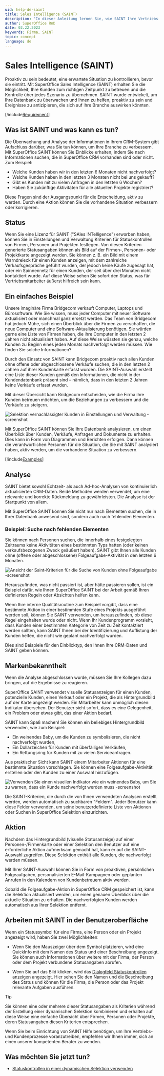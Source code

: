 ```yaml
---
uid: help-de-saint
title: Sales Intelligence (SAINT)
description: "In dieser Anleitung lernen Sie, wie SAINT Ihre Vertriebs- und Kundenprozesse vorantreiben und Arbeitsabläufe verbessern kann."
author: SuperOffice RnD
date: 02.22.2023
keywords: Firma, SAINT
topic: concept
language: de
---
```


# Sales Intelligence (SAINT)

Proaktiv zu sein bedeutet, eine erwartete Situation zu kontrollieren, bevor sie eintritt. Mit SuperOffice Sales Intelligence (SAINT) erhalten Sie die Möglichkeit, Ihre Kunden zum richtigen Zeitpunkt zu betreuen und die Kontrolle über jedes Szenario zu übernehmen. SAINT wurde entwickelt, um Ihre Datenbank zu überwachen und Ihnen zu helfen, proaktiv zu sein und Ereignisse zu antizipieren, die sich auf Ihre Branche auswirken könnten.

[!include[Requirement](includes/req-saint.md)]

## Was ist SAINT und was kann es tun?

Die Überwachung und Analyse der Informationen in Ihrem CRM-System gibt Aufschluss darüber, was Sie tun können, um Ihre Branche zu verbessern. Mit SuperOffice SAINT können Sie Einblicke erhalten, indem Sie nach Informationen suchen, die in SuperOffice CRM vorhanden sind oder nicht. Zum Beispiel:

* Welche Kunden haben wir in den letzten 6 Monaten nicht nachverfolgt?
* Welche Kunden haben in den letzten 3 Monaten nicht bei uns gekauft?
* Gibt es Kunden mit zu vielen Anfragen in den letzten 6 Wochen?
* Haben Sie zukünftige Aktivitäten für alle aktuellen Projekte registriert?

Diese Fragen sind der Ausgangspunkt für die Entscheidung, aktiv zu werden. Durch eine Aktion können Sie die vorhandene Situation verbessern oder korrigieren.

## Status

Wenn Sie eine Lizenz für SAINT ("SAles INTelligence") erworben haben, können Sie in Einstellungen und Verwaltung Kriterien für Statuskontrollen von Firmen, Personen und Projekten festlegen. Von diesen Kriterien generierte Statusangaben können als Bild auf der Firmen-, Personen- oder Projektkarte angezeigt werden. Sie können z. B. ein Bild mit einem Warndreieck für einen Kunden anzeigen, mit dem zahlreiche Verkaufsgespräche geführt wurden, der jedoch keine Käufe zugesagt hat, oder ein Spinnennetz für einen Kunden, der seit über drei Monaten nicht kontaktiert wurde. Auf diese Weise sehen Sie sofort den Status, was für Vertriebsmitarbeiter äußerst hilfreich sein kann.

## Ein einfaches Beispiel

Unsere imaginäre Firma Bridgecom verkauft Computer, Laptops und Bürosoftware. Wie Sie wissen, muss jeder Computer mit neuer Software aktualisiert oder manchmal ganz ersetzt werden. Das Team von Bridgecom hat jedoch Mühe, sich einen Überblick über die Firmen zu verschaffen, die neue Computer und eine Software-Aktualisierung benötigen. Sie würden gerne eine Liste von Firmen haben, die ihre Computer in den letzten 2 Jahren nicht aktualisiert haben. Auf diese Weise wüssten sie genau, welche Kunden zu Beginn eines jeden Monats nachverfolgt werden müssen. Wie finden Sie solche Informationen?

Durch den Einsatz von SAINT kann Bridgecom proaktiv nach allen Kunden ohne offene oder abgeschlossene Verkäufe suchen, die in den letzten 2 Jahren auf ihrer Kundenkarte erfasst wurden. Die SAINT-Auswahl erstellt eine Liste dieser Kunden gemäß den Informationen, die nicht in der Kundendatenbank präsent sind – nämlich, dass in den letzten 2 Jahren keine Verkäufe erfasst wurden.

Mit dieser Übersicht kann Bridgecom entscheiden, wie die Firma ihre Kunden betreuen möchten, um die Beziehungen zu verbessern und die Verkäufe zu steigern.

![Selektion vernachlässigter Kunden in Einstellungen und Verwaltung -screenshot][img1]

Mit SuperOffice SAINT können Sie Ihre Datenbank analysieren, um einen Überblick über Kunden, Verkäufe, Anfragen und Dokumente zu erhalten. Dies kann in Form von Diagrammen und Berichten erfolgen. Dann können die verantwortlichen Personen für die Situation, die Sie mit SAINT analysiert haben, aktiv werden, um die vorhandene Situation zu verbessern.

[!include[Examples](includes/status-examples.md)]

## Analyse

SAINT bietet sowohl Echtzeit- als auch Ad-hoc-Analysen von kontinuierlich aktualisierten CRM-Daten. Beide Methoden werden verwendet, um eine relevante und korrekte Rückmeldung zu gewährleisten. Die Analyse ist der Startpunkt von allem.

Mit SuperOffice SAINT können Sie nicht nur nach Elementen suchen, die in Ihrer Datenbank anwesend sind, sondern auch nach fehlenden Elementen.

### Beispiel: Suche nach fehlenden Elementen

Sie können nach Personen suchen, die innerhalb eines festgelegten Zeitraums keine Aktivitäten eines bestimmten Typs hatten (oder keinen verkaufsbezogenen Zweck geäußert haben). SAINT gibt Ihnen alle Kunden ohne (offene oder abgeschlossene) Folgeaufgabe-Aktivität in den letzten 6 Monaten.

![Ansicht der Saint-Kriterien für die Suche von Kunden ohne Folgeaufgabe -screenshot][img2]

Herauszufinden, was nicht passiert ist, aber hätte passieren sollen, ist ein Beispiel dafür, wie Ihnen SuperOffice SAINT bei der Arbeit gemäß Ihren definierten Regeln oder Absichten helfen kann.

Wenn Ihre interne Qualitätsroutine zum Beispiel vorgibt, dass eine bestimmte Aktion in einer bestimmten Stufe eines Projekts ausgeführt werden soll, können Sie SAINT verwenden, um herauszufinden, ob diese Regel eingehalten wurde oder nicht. Wenn Ihr Kundenprogramm vorsieht, dass Kunden einer bestimmten Kategorie von Zeit zu Zeit kontaktiert werden sollten, kann SAINT Ihnen bei der Identifizierung und Auflistung der Kunden helfen, die nicht wie geplant nachverfolgt wurden.

Dies sind Beispiele für den Einblicktyp, den Ihnen Ihre CRM-Daten und SAINT geben können.

## Markenbekanntheit

Wenn die Analyse abgeschlossen wurde, müssen Sie Ihre Kollegen dazu bringen, auf die Ergebnisse zu reagieren.

SuperOffice SAINT verwendet visuelle Statusanzeigen für einen Kunden, potenzielle Kunden, einen Verkauf oder ein Projekt, die als Hintergrundbild auf der Karte angezeigt werden. Ein Mitarbeiter kann unmöglich diesen Indikator übersehen. Der Benutzer sieht sofort, dass es eine Gelegenheit, ein Problem oder etwas gibt, das einer Aktion bedarf.

SAINT kann Spaß machen! Sie können ein beliebiges Hintergrundbild verwenden, wie zum Beispiel:

* Ein weinendes Baby, um die Kunden zu symbolisieren, die nicht nachverfolgt wurden,
* Ein Dollarzeichen für Kunden mit überfälligen Verkäufen,
* Ein Rettungsring für Kunden mit zu vielen Serviceanfragen.

Aus praktischer Sicht kann SAINT einem Mitarbeiter Aktionen für eine bestimmte Situation vorschlagen. Sie können eine Folgeaufgabe-Aktivität erstellen oder den Kunden zu einer Auswahl hinzufügen.

![Verwenden Sie einen visuellen Indikator wie ein weinendes Baby, um Sie zu warnen, dass ein Kunde nachverfolgt werden muss -screenshot][img3]

Die SAINT-Kriterien, die durch die von Ihnen verwendeten Analysen erstellt werden, werden automatisch zu suchbaren "Feldern". Jeder Benutzer kann diese Felder verwenden, um seine benutzerdefinierte Liste von Aktionen oder Suchen in SuperOffice Selektion einzurichten.

## Aktion

Nachdem das Hintergrundbild (visuelle Statusanzeige) auf einer Personen-/Firmenkarte oder einer Selektion den Benutzer auf eine erforderliche Aktion aufmerksam gemacht hat, kann er auf die SAINT-Auswahl zugreifen. Diese Selektion enthält alle Kunden, die nachverfolgt werden müssen.

Mit Ihrer SAINT-Auswahl können Sie in Form von proaktiven, persönlichen Folgeaufgaben, personalisierten E-Mail-Kampagnen oder geplanten Anrufen in den Kalendern von Kundenbetreuern aktiv werden.

Sobald die Folgeaufgabe-Aktion in SuperOffice CRM gespeichert ist, kann die Selektion aktualisiert werden, um einen genauen Überblick über die aktuelle Situation zu erhalten. Die nachverfolgten Kunden werden automatisch aus Ihrer Selektion entfernt.

## Arbeiten mit SAINT in der Benutzeroberfläche

Wenn ein Statussymbol für eine Firma, eine Person oder ein Projekt angezeigt wird, haben Sie zwei Möglichkeiten:

* Wenn Sie den Mauszeiger über dem Symbol platzieren, wird eine QuickInfo mit dem Namen des Status und einer Beschreibung angezeigt. Sie können auch Informationen über weitere mit der Firma, der Person oder dem Projekt verbundene Statusangaben abrufen.

* Wenn Sie auf das Bild klicken, wird das [Dialogfeld Statuskontrollen anzeigen][1] angezeigt. Hier sehen Sie den Namen und die Beschreibung des Status und können für die Firma, die Person oder das Projekt relevante Aufgaben ausführen.

> [!TIP]
> Sie können eine oder mehrere dieser Statusangaben als Kriterien während der Erstellung einer dynamischen Selektion kombinieren und erhalten auf diese Weise eine einfache Übersicht über Firmen, Personen oder Projekte, deren Statusangaben diesen Kriterien entsprechen.
>
> Wenn Sie beim Einrichtung von SAINT Hilfe benötigen, um Ihre Vertriebs- und Kundenprozesse voranzutreiben, empfehlen wir Ihnen immer, sich an einen unserer kompetenten Berater zu wenden.

## Was möchten Sie jetzt tun?

* [Statuskontrollen in einer dynamischen Selektion verwenden][2]

<!-- Referenced links -->
[1]: status-dialog.md
[2]: using-status-monitors-in-dynamic-selections.md

<!-- Referenced images -->
[img1]: ../../../../media/loc/en/sale/saint-selection.png
[img2]: ../../../../media/loc/en/sale/saint-criteria.png
[img3]: ../../../../media/loc/en/sale/saint-watermark.png
